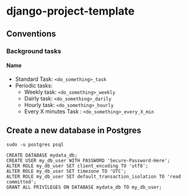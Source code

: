 # django-project-template


## Conventions


### Background tasks

#### Name

* Standard Task: `<do_something>_task`
* Periodic tasks:
  * Weekly task: `<do_something>_weekly`
  * Dairly task: `<do_something>_darily`
  * Hourly task: `<do_something>_hourly`
  * Every X minutes Task : `<do_something>_every_X_min`



## Create a new database in Postgres


```shell
sudo -u postgres psql
```

```shell
CREATE DATABASE mydata_db;
CREATE USER my_db_user WITH PASSWORD 'Secure-Password-Here';
ALTER ROLE my_db_user SET client_encoding TO 'utf8';
ALTER ROLE my_db_user SET timezone TO 'UTC';
ALTER ROLE my_db_user SET default_transaction_isolation TO 'read committed';
GRANT ALL PRIVILEGES ON DATABASE mydata_db TO my_db_user;

```
